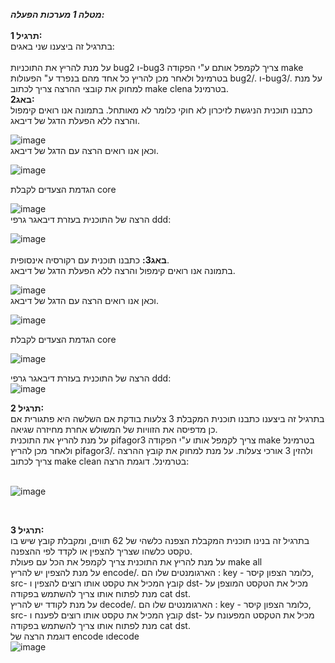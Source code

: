 ***מטלה 1 מערכות הפעלה:***<br /> <br />
**תרגיל 1:**<br />
בתרגיל זה ביצענו שני באגים:<br /><br />
על מנת להריץ את התוכניות bug2 ו-bug3 צריך לקמפל אותם ע"י הפקודה make בטרמינל ולאחר מכן להריץ כל אחד מהם בנפרד ע" הפעולות bug2/. ו-bug3/. על מנת למחוק את קובצי ההרצה צריך לכתוב make clena בטרמינל. 
<br />
**באג2:**   <br />
כתבנו תוכנית הניגשת לזיכרון לא חוקי כלומר לא מאותחל.
בתמונה אנו רואים קימפול והרצה ללא הפעלת הדגל של דיבאג.
<br />

![image](https://github.com/ron12120/OS1/assets/76705730/8097f3be-ec6f-4968-a2c5-2734e986d486)
<br />
וכאן אנו רואים הרצה עם הדגל של דיבאג.<br />

![image](https://github.com/ron12120/OS1/assets/76705730/4ae44c4d-49a7-4faf-8a6a-cd1c7906cfa1)

הגדמת הצעדים  לקבלת core
<br />

![image](https://github.com/ron12120/OS1/assets/76705730/199f06fc-ea4c-4150-b177-53d9e6f976f0)
<br />
הרצה של התוכנית בעזרת דיבאגר גרפי ddd:
<br />

![image](https://github.com/ron12120/OS1/assets/117669404/972ad3be-afb8-409d-be33-cfc0406238ec)
<br /><br />
**באג3:**
כתבנו תוכנית עם רקורסיה אינסופית.
<br />
בתמונה אנו רואים קימפול והרצה ללא הפעלת הדגל של דיבאג.
<br />

![image](https://github.com/ron12120/OS1/assets/76705730/bd25ac0e-cf14-4ffc-8b7e-72ec391d2472)
<br />
וכאן אנו רואים הרצה עם הדגל של דיבאג.
<br />

![image](https://github.com/ron12120/OS1/assets/76705730/7bdbe954-de71-4ab7-86fa-8c327ab2aad5)
<br />


הגדמת הצעדים  לקבלת core
<br />

![image](https://github.com/ron12120/OS1/assets/76705730/d52815da-b7f6-4f4e-95ac-2a0f71365d6e)
<br />

הרצה של התוכנית בעזרת דיבאגר גרפי ddd:
<br />
![image](https://github.com/ron12120/OS1/assets/117669404/e3b7d290-8d3a-4b5e-8c85-aa81e32d4fe9)
<br />


**תרגיל 2:**<br />
בתרגיל זה ביצענו כתבנו תוכנית המקבלת 3 צלעות בודקת אם השלשה היא פתגורית אם כן מדפיסה את הזוויות של המשולש אחרת מחיזרה שגיאה.<br />
על מנת להריץ את התוכנית pifagor3 צריך לקמפל אותו ע"י הפקודה make בטרמינל ולאחר מכן להריץ pifagor3/. ולהזין 3 אורכי צעלות. על מנת למחוק את קובץ ההרצה צריך לכתוב make clean בטרמינל. 
דוגמת הרצה:
<br/><br/>

![image](https://github.com/ron12120/OS1/assets/117669404/868e21cf-d367-4c9e-a698-8aaf8dd22002)


<br />


**תרגיל 3:**<br />
בתרגיל זה בנינו תוכנית המקבלת הצפנה כלשהי של 62 תווים, ומקבלת קובץ שיש בו טקסט כלשהו שצריך להצפין או לקדד לפי ההצפנה.
<br />
על מנת להריץ את התוכנית צריך לקמפל את הכל עם פעולת make all 
<br />
על מנת להצפין יש להריץ encode/. הארגומנטים שלו הם : key - כלומר הצפון קיסר, src- קובץ המכיל את טקסט אותו רוצים להצפין ו dst- מכיל את הטקסט המוצפן על מנת לפתוח אותו צריך להשתמש בפקודה cat dst. 
<br />
 על מנת לקודד יש להריץ decode/. הארגומנטים שלו הם : key - כלומר הצפון קיסר, src- קובץ המכיל את טקסט אותו רוצים לפענח ו dst- מכיל את הטקסט המפעונח על מנת לפתוח אותו צריך להשתמש בפקודה cat dst.
 <br />
 דוגמת הרצה של encode וdecode
 <br />
 ![image](https://github.com/ron12120/OS1/assets/117669404/4b0003cf-24d6-4239-9131-aaf943069614)
 



